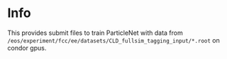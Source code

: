 # Info

This provides submit files to train ParticleNet with data from `/eos/experiment/fcc/ee/datasets/CLD_fullsim_tagging_input/*.root` on condor gpus. 